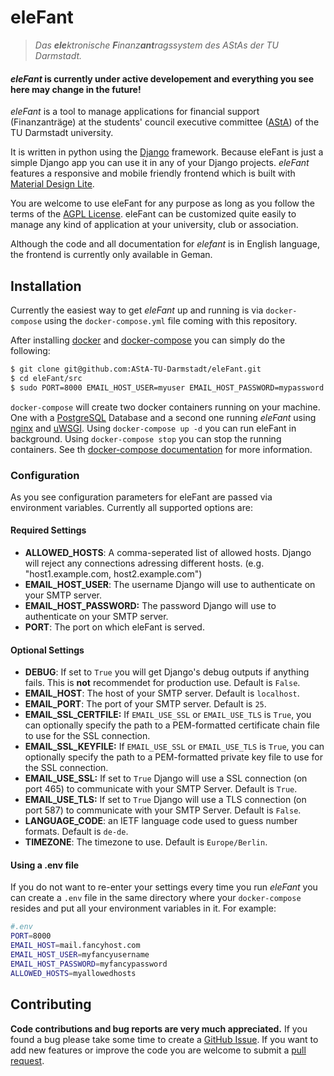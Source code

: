 # eleFant
> _Das **ele**ktronische **F**inanz**ant**ragssystem des AStAs der TU Darmstadt._

#### **_eleFant_ is currently under active developement and everything you see here may change in the future!**

*eleFant* is a tool to manage applications for financial support (Finanzanträge) at the students' council executive committee ([AStA](https://www.asta.tu-darmstadt.de)) of the TU Darmstadt university.

It is written in python using the [Django](https://www.djangoproject.com/) framework. Because eleFant is just a simple Django app you can use it in any of your Django projects. *eleFant* features a responsive and mobile friendly frontend which is built with [Material Design Lite](https://github.com/google/material-design-lite).

You are welcome to use eleFant for any purpose as long as you follow the terms of the [AGPL License](./LICENSE.md). eleFant can be customized quite easily to manage any kind of application at your university, club or association.

Although the code and all documentation for *elefant* is in English language, the frontend is currently only available in Geman.

## Installation

Currently the easiest way to get *eleFant* up and running is via `docker-compose` using the `docker-compose.yml` file coming with this repository.

After installing [docker](https://docs.docker.com/) and [docker-compose](https://docs.docker.com/compose/) you can simply do the following:
```bash
$ git clone git@github.com:AStA-TU-Darmstadt/eleFant.git
$ cd eleFant/src
$ sudo PORT=8000 EMAIL_HOST_USER=myuser EMAIL_HOST_PASSWORD=mypassword ALLOWED_HOSTS=host1.example.com,host2.example.com docker-compose up
```

`docker-compose` will create two docker containers running on your machine. One with a [PostgreSQL](https://www.postgresql.org/) Database and a second one running *eleFant* using [nginx](https://www.nginx.com/) and [uWSGI](http://uwsgi-docs.readthedocs.io/en/latest/). Using `docker-compose up -d` you can run eleFant in background. Using `docker-compose stop` you can stop the running containers. See th [docker-compose documentation](https://docs.docker.com/compose/) for more information.

### Configuration
As you see configuration parameters for eleFant are passed via environment variables. Currently all supported options are:

#### Required Settings
- **ALLOWED_HOSTS**: A comma-seperated list of allowed hosts. Django will reject any connections adressing different hosts. (e.g. "host1.example.com, host2.example.com")
- **EMAIL_HOST_USER**: The username Django will use to authenticate on your SMTP server.
- **EMAIL_HOST_PASSWORD:** The password Django will use to authenticate on your SMTP server.
- **PORT**: The port on which eleFant is served.

#### Optional Settings
- **DEBUG**: If set to `True` you will get Django's debug outputs if anything fails. This is **not** recommendet for production use. Default is `False`.
- **EMAIL_HOST**: The host of your SMTP server. Default is `localhost`.
- **EMAIL_PORT**: The port of your SMTP server. Default is `25`.
- **EMAIL_SSL_CERTFILE:** If `EMAIL_USE_SSL` or `EMAIL_USE_TLS` is `True`, you can optionally specify the path to a PEM-formatted certificate chain file to use for the SSL connection.
- **EMAIL_SSL_KEYFILE:** If `EMAIL_USE_SSL` or `EMAIL_USE_TLS` is `True`, you can optionally specify the path to a PEM-formatted private key file to use for the SSL connection.
- **EMAIL_USE_SSL:** If set to `True` Django will use a SSL connection (on port 465) to communicate with your SMTP Server. Default is `True`.
- **EMAIL_USE_TLS:** If set to `True` Django will use a TLS connection (on port 587) to communicate with your SMTP Server. Default is `False`.
- **LANGUAGE_CODE**: an IETF language code used to guess number formats. Default is `de-de`.
- **TIMEZONE**: The timezone to use. Default is `Europe/Berlin`.

#### Using a .env file
If you do not want to re-enter your settings every time you run *eleFant* you can create a `.env` file in the same directory where your `docker-compose` resides and put all your environment variables in it.
For example:

```bash
#.env
PORT=8000
EMAIL_HOST=mail.fancyhost.com
EMAIL_HOST_USER=myfancyusername
EMAIL_HOST_PASSWORD=myfancypassword
ALLOWED_HOSTS=myallowedhosts
```

## Contributing
**Code contributions and bug reports are very much appreciated.** If you found a bug please take some time to create a [GitHub Issue](https://github.com/AStA-TU-Darmstadt/EleFAnt/issues). If you want to add new features or improve the code you are welcome to submit a [pull request](https://github.com/AStA-TU-Darmstadt/EleFAnt/pulls).
